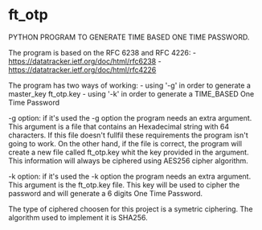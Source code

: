 # ft_otp

PYTHON PROGRAM TO GENERATE TIME BASED ONE TIME PASSWORD.

The program is based on the RFC 6238 and RFC 4226:
    - https://datatracker.ietf.org/doc/html/rfc6238
    - https://datatracker.ietf.org/doc/html/rfc4226

The program has two ways of working:
    - using '-g' in order to generate a master_key ft_otp.key
    - using '-k' in order to generate a TIME_BASED One Time Password

-g option:
    if it's used the -g option the program needs an extra argument. This argument is a file that contains an Hexadecimal string with 64 characters. 
    If this file doesn't fullfil these requirements the program isn't going to work. On the other hand, if the file is correct, the program will create a new file called ft_otp.key whit the key provided in the argument. This information will always be ciphered using AES256 cipher algorithm.

-k option:
    if it's used the -k option the program needs an extra argument. This argument is the ft_otp.key file. This key will be used to cipher the password and will generate a 6 digits One Time Password.

The type of ciphered choosen for this project is a symetric ciphering. The algorithm used to implement it is SHA256.
